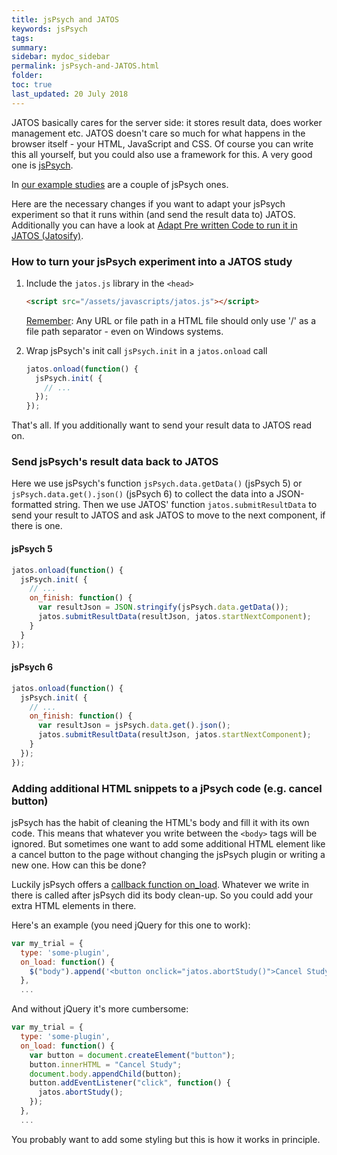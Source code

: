 ```yaml
---
title: jsPsych and JATOS
keywords: jsPsych
tags:
summary:
sidebar: mydoc_sidebar
permalink: jsPsych-and-JATOS.html
folder:
toc: true
last_updated: 20 July 2018
---
```


JATOS basically cares for the server side: it stores result data, does worker management etc. JATOS doesn't care so much for what happens in the browser itself - your HTML, JavaScript and CSS. Of course you can write this all yourself, but you could also use a framework for this. A very good one is [jsPsych](http://www.jspsych.org/).

In [our example studies](Example-Studies.html) are a couple of jsPsych ones.

Here are the necessary changes if you want to adapt your jsPsych experiment so that it runs within (and send the result data to) JATOS. Additionally you can have a look at [Adapt Pre written Code to run it in JATOS (Jatosify)](Adapt-Pre-written-Code-to-run-it-in-JATOS.html).

### How to turn your jsPsych experiment into a JATOS study

1. Include the `jatos.js` library in the `<head>`

   ~~~ html
   <script src="/assets/javascripts/jatos.js"></script>
   ~~~ 
   
   [Remember](Troubleshooting.html#a-file-library-image--included-in-the-html-fails-to-load): Any URL or file path in a HTML file should only use '/' as a file path separator - even on Windows systems. 

1. Wrap jsPsych's init call `jsPsych.init` in a `jatos.onload` call

   ~~~ javascript
   jatos.onload(function() {
     jsPsych.init( {
       // ...
     });
   });
   ~~~
   
That's all. If you additionally want to send your result data to JATOS read on.

### Send jsPsych's result data back to JATOS

Here we use jsPsych's function `jsPsych.data.getData()` (jsPsych 5) or `jsPsych.data.get().json()` (jsPsych 6) to collect the data into a JSON-formatted string. Then we use JATOS' function `jatos.submitResultData` to send your result to JATOS and ask JATOS to move to the next component, if there is one.

#### jsPsych 5

~~~ javascript
jatos.onload(function() {
  jsPsych.init( {
    // ...
    on_finish: function() {
      var resultJson = JSON.stringify(jsPsych.data.getData());
      jatos.submitResultData(resultJson, jatos.startNextComponent);
    }
  }
});
~~~

#### jsPsych 6

~~~ javascript
jatos.onload(function() {
  jsPsych.init( {
    // ...
    on_finish: function() {
      var resultJson = jsPsych.data.get().json();
      jatos.submitResultData(resultJson, jatos.startNextComponent);
    }
  });
});
~~~ 

### Adding additional HTML snippets to a jPsych code (e.g. cancel button) 

jsPsych has the habit of cleaning the HTML's body and fill it with its own code. This means that whatever you write between the `<body>` tags will be ignored. But sometimes one want to add some additional HTML element like a cancel button to the page without changing the jsPsych plugin or writing a new one. How can this be done?

Luckily jsPsych offers a [callback function on_load](https://www.jspsych.org/overview/callbacks/#on_load). Whatever we write in there is called after jsPsych did its body clean-up. So you could add your extra HTML elements in there.

Here's an example (you need jQuery for this one to work):
~~~ javascript
var my_trial = {
  type: 'some-plugin',
  on_load: function() {
    $("body").append('<button onclick="jatos.abortStudy()">Cancel Study</button>');
  },
  ...
~~~

And without jQuery it's more cumbersome:
~~~javascript
var my_trial = {
  type: 'some-plugin',
  on_load: function() {
    var button = document.createElement("button");
    button.innerHTML = "Cancel Study";
    document.body.appendChild(button);
    button.addEventListener("click", function() {
      jatos.abortStudy();
    });
  },
  ...
~~~

You probably want to add some styling but this is how it works in principle.  

